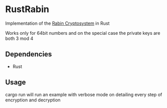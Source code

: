 # RustRabin

Implementation of the [Rabin Cryptosystem](https://en.wikipedia.org/wiki/Rabin_cryptosystem) in Rust

Works only for 64bit numbers and on the special case the private keys are both 3 mod 4

## Dependencies

* Rust

## Usage

cargo run will run an example with verbose mode on detailing every step of encryption and decryption
